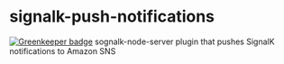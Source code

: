 # signalk-push-notifications

[![Greenkeeper badge](https://badges.greenkeeper.io/sbender9/signalk-push-notifications.svg)](https://greenkeeper.io/)
sognalk-node-server plugin that pushes SignalK notifications to Amazon SNS

